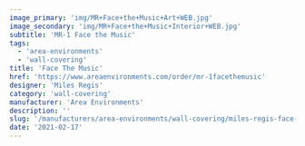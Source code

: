 ```yaml
---
image_primary: 'img/MR+Face+the+Music+Art+WEB.jpg'
image_secondary: 'img/MR+Face+the+Music+Interior+WEB.jpg'
subtitle: 'MR-1 Face the Music'
tags:
  - 'area-environments'
  - 'wall-covering'
title: 'Face The Music'
href: 'https://www.areaenvironments.com/order/mr-1facethemusic'
designer: 'Miles Regis'
category: 'wall-covering'
manufacturer: 'Area Environments'
description: ''
slug: '/manufacturers/area-environments/wall-covering/miles-regis-face-the-music'
date: '2021-02-17'
---
```

